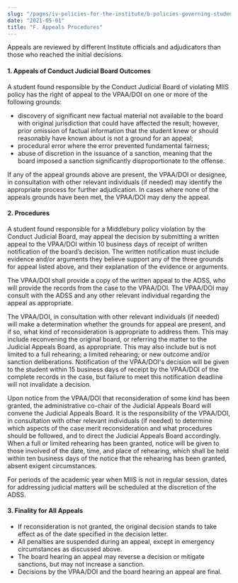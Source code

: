 ```yaml
---
slug: "/pages/iv-policies-for-the-institute/b-policies-governing-student-conduct-and-student-organizations/b-conduct/b-2-d-student-conduct-disciplinary-process/f-appeals-procedures"
date: "2021-05-01"
title: "F. Appeals Procedures"
---
```


<div class="field-item even">

Appeals are reviewed by different Institute officials and adjudicators than those who reached the initial decisions.

#### **1\. Appeals of Conduct Judicial Board Outcomes**

A student found responsible by the Conduct Judicial Board of violating MIIS policy has the right of appeal to the VPAA/DOI on one or more of the following grounds:

- discovery of significant new factual material not available to the board with original jurisdiction that could have affected the result; however, prior omission of factual information that the student knew or should reasonably have known about is not a ground for an appeal;
- procedural error where the error prevented fundamental fairness;
- abuse of discretion in the issuance of a sanction, meaning that the board imposed a sanction significantly disproportionate to the offense.

If any of the appeal grounds above are present, the VPAA/DOI or designee, in consultation with other relevant individuals (if needed) may identify the appropriate process for further adjudication. In cases where none of the appeals grounds have been met, the VPAA/DOI may deny the appeal.

#### **2. Procedures**

A student found responsible for a Middlebury policy violation by the Conduct Judicial Board, may appeal the decision by submitting a written appeal to the VPAA/DOI within 10 business days of receipt of written notification of the board’s decision. The written notification must include evidence and/or arguments they believe support any of the three grounds for appeal listed above, and their explanation of the evidence or arguments.

The VPAA/DOI shall provide a copy of the written appeal to the ADSS, who will provide the records from the case to the VPAA/DOI. The VPAA/DOI may consult with the ADSS and any other relevant individual regarding the appeal as appropriate.

The VPAA/DOI, in consultation with other relevant individuals (if needed) will make a determination whether the grounds for appeal are present, and if so, what kind of reconsideration is appropriate to address them. This may include reconvening the original board, or referring the matter to the Judicial Appeals Board, as appropriate. This may also include but is not limited to a full rehearing; a limited rehearing; or new outcome and/or sanction deliberations. Notification of the VPAA/DOI's decision will be given to the student within 15 business days of receipt by the VPAA/DOI of the complete records in the case, but failure to meet this notification deadline will not invalidate a decision.

Upon notice from the VPAA/DOI that reconsideration of some kind has been granted, the administrative co-chair of the Judicial Appeals Board will convene the Judicial Appeals Board. It is the responsibility of the VPAA/DOI, in consultation with other relevant individuals (if needed) to determine which aspects of the case merit reconsideration and what procedures should be followed, and to direct the Judicial Appeals Board accordingly. When a full or limited rehearing has been granted, notice will be given to those involved of the date, time, and place of rehearing, which shall be held within ten business days of the notice that the rehearing has been granted, absent exigent circumstances.

For periods of the academic year when MIIS is not in regular session, dates for addressing judicial matters will be scheduled at the discretion of the ADSS.

#### **3\. Finality for All Appeals**

- If reconsideration is not granted, the original decision stands to take effect as of the date specified in the decision letter.
- All penalties are suspended during an appeal, except in emergency circumstances as discussed above.
- The board hearing an appeal may reverse a decision or mitigate sanctions, but may not increase a sanction.
- Decisions by the VPAA/DOI and the board hearing an appeal are final.

</div>
